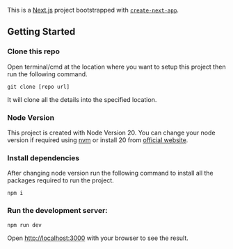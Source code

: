 This is a [Next.js](https://nextjs.org) project bootstrapped with [`create-next-app`](https://nextjs.org/docs/app/api-reference/cli/create-next-app).

## Getting Started

### Clone this repo

Open terminal/cmd at the location where you want to setup this project then run the following command.
```
git clone [repo url]
```
It will clone all the details into the specified location.

### Node Version

This project is created with Node Version 20. You can change your node version if required using [nvm](https://github.com/nvm-sh/nvm) or install 20 from [official website](https://nodejs.org/en).

### Install dependencies

After changing node version run the following command to install all the packages required to run the project.
```
npm i
```


### Run the development server:

```
npm run dev
```

Open [http://localhost:3000](http://localhost:3000) with your browser to see the result.